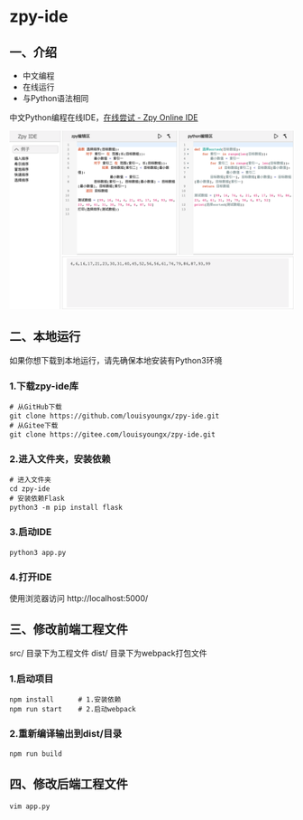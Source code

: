 # zpy-ide

## 一、介绍

- 中文编程
- 在线运行
- 与Python语法相同

中文Python编程在线IDE，[在线尝试 - Zpy Online IDE](https://service-jbqv5vwm-1302874749.gz.apigw.tencentcs.com/release/)

<div align="center">
    <img src="./docs/img/pc.png" /> 
</div>

## 二、本地运行

如果你想下载到本地运行，请先确保本地安装有Python3环境

### 1.下载zpy-ide库

``` shell
# 从GitHub下载
git clone https://github.com/louisyoungx/zpy-ide.git
# 从Gitee下载
git clone https://gitee.com/louisyoungx/zpy-ide.git
```

### 2.进入文件夹，安装依赖

``` shell
# 进入文件夹
cd zpy-ide
# 安装依赖Flask
python3 -m pip install flask
```

### 3.启动IDE

``` shell
python3 app.py
```

### 4.打开IDE

使用浏览器访问 http://localhost:5000/

## 三、修改前端工程文件

src/  目录下为工程文件
dist/ 目录下为webpack打包文件

### 1.启动项目

```shell
npm install      # 1.安装依赖
npm run start    # 2.启动webpack
```

### 2.重新编译输出到dist/目录
```shell
npm run build
```

## 四、修改后端工程文件

```shell
vim app.py
```
